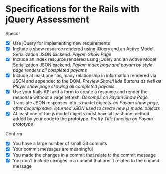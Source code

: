 # Specifications for the Rails with jQuery Assessment

Specs:
- [x] Use jQuery for implementing new requirements
- [x] Include a show resource rendered using jQuery and an Active Model Serialization JSON backend. *Payam Show Page*
- [x] Include an index resource rendered using jQuery and an Active Model Serialization JSON backend. *Payam index page and payam by style page renders all completed payams*
- [x] Include at least one has_many relationship in information rendered via JSON and appended to the DOM. *Preview Show/Hide Buttons as well as Player show page showing all completed payams*
- [x] Use your Rails API and a form to create a resource and render the response without a page refresh. *Decomps on Payam Show Page*
- [x] Translate JSON responses into js model objects. *on Payam show page,
  after decomp save, returned JSON used to create new js model objects*
- [x] At least one of the js model objects must have at least one method added by your code to the prototype. *Pretty Title function on Payam prototype*

Confirm
- [x] You have a large number of small Git commits
- [x] Your commit messages are meaningful
- [x] You made the changes in a commit that relate to the commit message
- [x] You don't include changes in a commit that aren't related to the commit message
